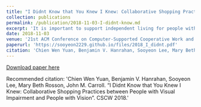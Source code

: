 ```yaml
---
title: "I Didnt Know that You Knew I Knew: Collaborative Shopping Practices between People with Visual Impairment and People with Vision"
collection: publications
permalink: /publication/2018-11-03-I-didnt-know.md
excerpt: 'It is important to support independent living for people with visual impairments (PVI). Part of this can be accomplished with individual assistive technologies. However, in this paper we emphasize the social and collaborative needs for PVI to fully integrate into society as equals. The study assesses how PVI collaborate with different types of sighted partners when shopping together. We chose to study grocery shopping because it is a critical and challenging task for PVI. We conducted field observations and in-depth interviews with five PVI and their sighted shopping partners, including spouses, caseworkers, and store-provided courtesy shoppers. We found several factors that modulated these collaborations with varying forms of common ground: 1) knowledge about how to assist PVI; 2) interpersonal knowledge resulting from common experience and interpersonal relationship history; and 3) knowledge of shopping as a practice. We discuss our findings with respect to the implications for designing collaborative interactions.'
date: 2018-11-03
venue: '21st ACM Conference on Computer-Supported Cooperative Work and Social Computing, CSCW 2018'
paperurl: 'https://sooyeon2229.github.io/files/2018_I_didnt.pdf'
citation: 'Chien Wen Yuan, Benjamin V. Hanrahan, Sooyeon Lee, Mary Beth Rosson, John M. Carroll. “I Didn’t Know that You Knew I Knew: Collaborative Shopping Practices between People with Visual Impairment and People with Vision”. CSCW 2018.'
---
```


[Download paper here](https://sooyeon2229.github.io/files/2018_I_didnt.pdf)

Recommended citation: 'Chien Wen Yuan, Benjamin V. Hanrahan, Sooyeon Lee, Mary Beth Rosson, John M. Carroll. “I Didnt Know that You Knew I Knew: Collaborative Shopping Practices between People with Visual Impairment and People with Vision”. CSCW 2018.'
